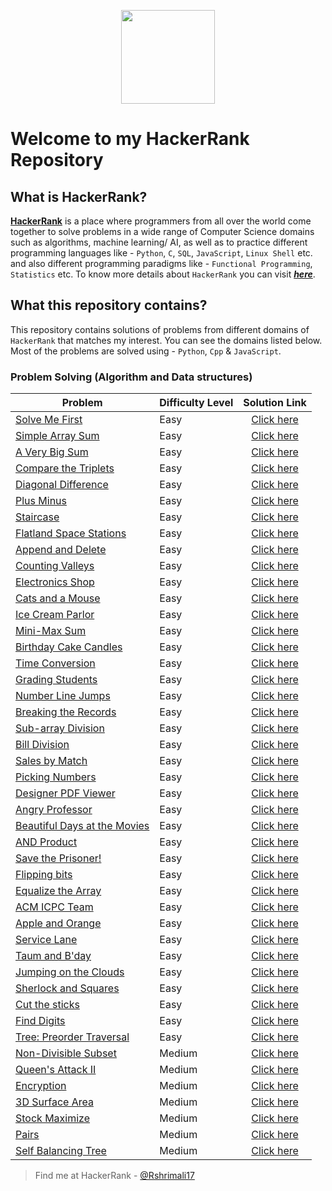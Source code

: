 <p align="center">
  <img height=150 src="https://user-images.githubusercontent.com/46785798/59959996-d810a500-94e2-11e9-91ab-e47196f8fcf6.jpg">

</p>

# Welcome to my HackerRank Repository 

## What is HackerRank?
[__HackerRank__](https://www.hackerrank.com/) is a place where programmers from all over the world come together to solve problems in a wide range of Computer Science domains such as algorithms, machine learning/ AI, as well as to practice different programming languages like - `Python`, `C`, `SQL`, `JavaScript`, `Linux Shell` etc. and also different programming paradigms like - `Functional Programming`, `Statistics` etc. To know more details about `HackerRank` you can visit [___here___](https://www.hackerrank.com/faq). 


## What this repository contains?

This repository contains solutions of problems from different domains of `HackerRank` that matches my interest. You can see the domains listed below. Most of the problems are solved using - `Python`, `Cpp` & `JavaScript`.
 
### Problem Solving (Algorithm and Data structures)
| Problem | Difficulty Level | Solution Link |
|---------|------------------|:-------------:|
|[Solve Me First](https://www.hackerrank.com/challenges/solve-me-first/problem)| Easy | [Click here](https://github.com/Rshrimali17/Hackerrank-Questions/blob/5068031541ec22797f7aeffd05554d07f0d81993/Problem_Solving/Solve_Me_First.cpp) |   
|[Simple Array Sum](https://www.hackerrank.com/challenges/simple-array-sum/problem)| Easy | [Click here](https://github.com/Rshrimali17/Hackerrank-Questions/blob/5068031541ec22797f7aeffd05554d07f0d81993/Problem_Solving/Simple_array_sum.cpp) |   
|[A Very Big Sum](https://www.hackerrank.com/challenges/a-very-big-sum/problem)| Easy | [Click here](https://github.com/Rshrimali17/Hackerrank-Questions/blob/5068031541ec22797f7aeffd05554d07f0d81993/Problem_Solving/A_very_big_sum.cpp)|
|[Compare the Triplets](https://www.hackerrank.com/challenges/compare-the-triplets/copy-from/193111432)| Easy | [Click here](https://github.com/Rshrimali17/Hackerrank-Questions/blob/5068031541ec22797f7aeffd05554d07f0d81993/Problem_Solving/Compare_the_triplets.cpp) |
|[Diagonal Difference](https://www.hackerrank.com/challenges/diagonal-difference/problem)| Easy | [Click here](https://github.com/Rshrimali17/Hackerrank-Questions/blob/5068031541ec22797f7aeffd05554d07f0d81993/Problem_Solving/Diagonal_differene.cpp)|
|[Plus Minus](https://www.hackerrank.com/challenges/plus-minus/problem) | Easy | [Click here](https://github.com/Rshrimali17/Hackerrank-Questions/blob/5068031541ec22797f7aeffd05554d07f0d81993/Problem_Solving/plus_minus.cpp) |
|[Staircase](https://www.hackerrank.com/challenges/staircase/problem) | Easy | [Click here](https://github.com/Rshrimali17/Hackerrank-Questions/blob/5068031541ec22797f7aeffd05554d07f0d81993/Problem_Solving/staircase.cpp) |
|[Flatland Space Stations](https://www.hackerrank.com/challenges/flatland-space-stations/copy-from/194688221)| Easy | [Click here](https://github.com/Rshrimali17/Hackerrank-Questions/blob/5068031541ec22797f7aeffd05554d07f0d81993/Problem_Solving/Flatland_Space_Stations.cpp) |   
|[Append and Delete](https://www.hackerrank.com/challenges/append-and-delete/problem) | Easy |[Click here](https://github.com/Rshrimali17/Hackerrank-Questions/blob/5068031541ec22797f7aeffd05554d07f0d81993/Problem_Solving/append_delete.cpp) |
|[Counting Valleys](https://www.hackerrank.com/challenges/counting-valleys/problem)| Easy | [Click here](https://github.com/Rshrimali17/Hackerrank-Questions/blob/5068031541ec22797f7aeffd05554d07f0d81993/Problem_Solving/Counting_vellys.cpp) |
|[Electronics Shop](https://www.hackerrank.com/challenges/electronics-shop/problem?h_r=next-challenge&h_v=zen)| Easy | [Click here](https://github.com/Rshrimali17/Hackerrank-Questions/blob/5068031541ec22797f7aeffd05554d07f0d81993/Problem_Solving/Electronic_shop.cpp) |
|[Cats and a Mouse](https://www.hackerrank.com/challenges/cats-and-a-mouse/problem?h_r=next-challenge&h_v=zen&h_r=next-challenge&h_v=zen)| Easy | [Click here](https://github.com/Rshrimali17/Hackerrank-Questions/blob/5068031541ec22797f7aeffd05554d07f0d81993/Problem_Solving/cats_and_a_mouse.cpp) 
|[Ice Cream Parlor](https://www.hackerrank.com/challenges/icecream-parlor/problem)| Easy | [Click here](https://github.com/Rshrimali17/Hackerrank-Questions/blob/5068031541ec22797f7aeffd05554d07f0d81993/Problem_Solving/ice_cream_parlor.cpp) |
|[Mini-Max Sum](https://www.hackerrank.com/challenges/mini-max-sum/problem)| Easy | [Click here](https://github.com/Rshrimali17/Hackerrank-Questions/blob/5068031541ec22797f7aeffd05554d07f0d81993/Problem_Solving/mini_max_sum.cpp) |
|[Birthday Cake Candles](https://www.hackerrank.com/challenges/birthday-cake-candles/problem)| Easy | [Click here](https://github.com/Rshrimali17/Hackerrank-Questions/blob/5068031541ec22797f7aeffd05554d07f0d81993/Problem_Solving/birthday_cake.cpp) |
|[Time Conversion](https://www.hackerrank.com/challenges/time-conversion/problem)| Easy | [Click here](https://github.com/Rshrimali17/Hackerrank-Questions/blob/5068031541ec22797f7aeffd05554d07f0d81993/Problem_Solving/time_conversion.cpp) |
|[Grading Students](https://www.hackerrank.com/challenges/grading/problem)| Easy | [Click here](https://github.com/Rshrimali17/Hackerrank-Questions/blob/5068031541ec22797f7aeffd05554d07f0d81993/Problem_Solving/grading_students.cpp) |
|[Number Line Jumps](https://www.hackerrank.com/challenges/kangaroo/problem)| Easy | [Click here](https://github.com/Rshrimali17/Hackerrank-Questions/blob/5068031541ec22797f7aeffd05554d07f0d81993/Problem_Solving/number_line_jumps.cpp) |
|[Breaking the Records](https://www.hackerrank.com/challenges/breaking-best-and-worst-records/problem)| Easy | [Click here](https://github.com/Rshrimali17/Hackerrank-Questions/blob/5068031541ec22797f7aeffd05554d07f0d81993/Problem_Solving/breaking_the_records.cpp) |
|[Sub-array Division](https://www.hackerrank.com/challenges/the-birthday-bar/problem)| Easy | [Click here](https://github.com/Rshrimali17/Hackerrank-Questions/blob/5068031541ec22797f7aeffd05554d07f0d81993/Problem_Solving/sub_array_division.cpp) |
|[Bill Division](https://www.hackerrank.com/challenges/bon-appetit/problem)| Easy | [Click here](https://github.com/Rshrimali17/Hackerrank-Questions/blob/5068031541ec22797f7aeffd05554d07f0d81993/Problem_Solving/Bill_division.cpp) |
|[Sales by Match](https://www.hackerrank.com/challenges/sock-merchant/problem)| Easy | [Click here](https://github.com/Rshrimali17/Hackerrank-Questions/blob/5068031541ec22797f7aeffd05554d07f0d81993/Problem_Solving/sales_by_match.cpp) |
|[Picking Numbers](https://www.hackerrank.com/challenges/picking-numbers/problem)| Easy | [Click here](https://github.com/Rshrimali17/Hackerrank-Questions/blob/5068031541ec22797f7aeffd05554d07f0d81993/Problem_Solving/picking_numbers.cpp) |
|[Designer PDF Viewer](https://www.hackerrank.com/challenges/designer-pdf-viewer/problem)| Easy | [Click here](https://github.com/Rshrimali17/Hackerrank-Questions/blob/5068031541ec22797f7aeffd05554d07f0d81993/Problem_Solving/designer_pdf.cpp) |
|[Angry Professor](https://www.hackerrank.com/challenges/angry-professor/problem)| Easy | [Click here](https://github.com/Rshrimali17/Hackerrank-Questions/blob/5068031541ec22797f7aeffd05554d07f0d81993/Problem_Solving/angry_proffesor.cpp) |
|[Beautiful Days at the Movies](https://www.hackerrank.com/challenges/beautiful-days-at-the-movies/problem)| Easy | [Click here](https://github.com/Rshrimali17/Hackerrank-Questions/blob/5068031541ec22797f7aeffd05554d07f0d81993/Problem_Solving/beautiful_day_at_the_movies.cpp) |
|[AND Product](https://www.hackerrank.com/challenges/and-product/problem)| Easy | [Click here](https://github.com/Rshrimali17/Hackerrank-Questions/blob/5068031541ec22797f7aeffd05554d07f0d81993/Problem_Solving/and_product.cpp) |
|[Save the Prisoner!](https://www.hackerrank.com/challenges/save-the-prisoner/problem)| Easy | [Click here](https://github.com/Rshrimali17/Hackerrank-Questions/blob/5068031541ec22797f7aeffd05554d07f0d81993/Problem_Solving/save_the_prisioner.cpp) |
|[Flipping bits](https://www.hackerrank.com/challenges/flipping-bits/problem)| Easy | [Click here](https://github.com/Rshrimali17/Hackerrank-Questions/blob/5068031541ec22797f7aeffd05554d07f0d81993/Problem_Solving/flipping_bits.cpp) |
|[Equalize the Array](https://www.hackerrank.com/challenges/equality-in-a-array/problem)| Easy | [Click here](https://github.com/Rshrimali17/Hackerrank-Questions/blob/5068031541ec22797f7aeffd05554d07f0d81993/Problem_Solving/equalize_the_array.cpp) |
|[ACM ICPC Team](https://www.hackerrank.com/challenges/acm-icpc-team/problem?h_r=next-challenge&h_v=zen)| Easy | [Click here](https://github.com/Rshrimali17/Hackerrank-Questions/blob/5068031541ec22797f7aeffd05554d07f0d81993/Problem_Solving/acm_icmp_team.cpp) |
|[Apple and Orange](https://www.hackerrank.com/challenges/apple-and-orange/problem)| Easy | [Click here](https://github.com/Rshrimali17/Hackerrank-Questions/blob/5068031541ec22797f7aeffd05554d07f0d81993/Problem_Solving/apple_and_oranges.cpp) |
|[Service Lane](https://www.hackerrank.com/challenges/service-lane/problem)| Easy | [Click here](https://github.com/Rshrimali17/Hackerrank-Questions/blob/master/Problem_Solving/service_lane.cpp) |
|[Taum and B'day](https://www.hackerrank.com/challenges/taum-and-bday/problem)| Easy | [Click here](https://github.com/Rshrimali17/Hackerrank-Questions/blob/master/Problem_Solving/Taum_and_B'day.cpp) |
|[Jumping on the Clouds](https://www.hackerrank.com/challenges/jumping-on-the-clouds/problem)| Easy | [Click here](https://github.com/Rshrimali17/Hackerrank-Questions/blob/master/Problem_Solving/jumping_on_the_clouds.cpp#L29-L30) |
|[Sherlock and Squares](https://www.hackerrank.com/challenges/sherlock-and-squares/problem)| Easy | [Click here](https://github.com/Rshrimali17/Hackerrank-Questions/blob/master/Problem_Solving/sherlock_and_squares.cpp#L0-L1) |
|[Cut the sticks](https://www.hackerrank.com/challenges/cut-the-sticks/problem)| Easy | [Click here](https://github.com/Rshrimali17/Hackerrank-Questions/blob/master/Problem_Solving/cut_the_sticks.cpp#L42) |
|[Find Digits](https://www.hackerrank.com/challenges/find-digits/problem)| Easy | [Click here](https://github.com/Rshrimali17/Hackerrank-Questions/blob/master/Problem_Solving/find_digit.cpp) |
|[Tree: Preorder Traversal](https://www.hackerrank.com/challenges/tree-preorder-traversal/problem)| Easy | [Click here](https://github.com/Rshrimali17/Hackerrank-Questions/blob/master/Problem_Solving/Tree_preorder_traversal.cpp#L95-L96) |
|[Non-Divisible Subset](https://www.hackerrank.com/challenges/non-divisible-subset/problem) | Medium | [Click here](https://github.com/Rshrimali17/Hackerrank-Questions/blob/5068031541ec22797f7aeffd05554d07f0d81993/Problem_Solving/Non_Divisible_subset.cpp) |   
|[Queen's Attack II](https://www.hackerrank.com/challenges/queens-attack-2/problem)| Medium | [Click here](https://github.com/Rshrimali17/Hackerrank-Questions/blob/5068031541ec22797f7aeffd05554d07f0d81993/Problem_Solving/queens_attack_2.cpp) |
|[Encryption](https://www.hackerrank.com/challenges/encryption/problem)| Medium | [Click here](https://github.com/Rshrimali17/Hackerrank-Questions/blob/5068031541ec22797f7aeffd05554d07f0d81993/Problem_Solving/encryption.cpp) |
|[3D Surface Area](https://www.hackerrank.com/challenges/3d-surface-area/problem?isFullScreen=false)| Medium | [Click here](https://github.com/Rshrimali17/Hackerrank-Questions/blob/5068031541ec22797f7aeffd05554d07f0d81993/Problem_Solving/3d_surface_area.cpp) |
|[Stock Maximize](https://www.hackerrank.com/challenges/stockmax/problem)| Medium | [Click here](https://github.com/Rshrimali17/Hackerrank-Questions/blob/master/Problem_Solving/stock_maxmize.cpp#L10) |
|[Pairs](https://www.hackerrank.com/challenges/pairs/problem?h_r=profile)| Medium | [Click here](https://github.com/Rshrimali17/Hackerrank-Questions/blob/master/Problem_Solving/paris.cpp#L26-L27) |
|[Self Balancing Tree](https://www.hackerrank.com/challenges/self-balancing-tree/problem?h_r=profile)| Medium | [Click here](https://github.com/Rshrimali17/Hackerrank-Questions/blob/master/Problem_Solving/self_balancing_tree.cpp) |

 > Find me at HackerRank - [@Rshrimali17](https://www.hackerrank.com/Rshrimali17)


<!---
|[]()| Easy | [Click here]() |
|[]()| Medium | [Click here]() |
|[]()| Hard | [Click here]() |
-->
